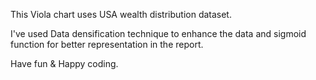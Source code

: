 This Viola chart uses USA wealth distribution dataset.

I've used Data densification technique to enhance the data and sigmoid function for better representation in the report.

Have fun & Happy coding.
